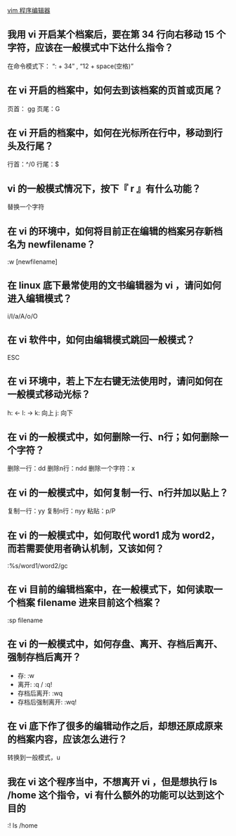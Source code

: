 [vim 程序编辑器](http://cn.linux.vbird.org/linux_basic/0310vi_5.php)

## 我用 vi 开启某个档案后，要在第 34 行向右移动 15 个字符，应该在一般模式中下达什么指令？
在命令模式下： “: + 34” , “12 + space(空格)”

## 在 vi 开启的档案中，如何去到该档案的页首或页尾？
页首： gg
页尾：G


## 在 vi 开启的档案中，如何在光标所在行中，移动到行头及行尾？
行首：^/0
行尾：$


## vi 的一般模式情况下，按下『 r 』有什么功能？
替换一个字符


## 在 vi 的环境中，如何将目前正在编辑的档案另存新档名为 newfilename？
:w [newfilename]

## 在 linux 底下最常使用的文书编辑器为 vi ，请问如何进入编辑模式？
i/I/a/A/o/O


## 在 vi 软件中，如何由编辑模式跳回一般模式？
ESC

## 在 vi 环境中，若上下左右键无法使用时，请问如何在一般模式移动光标？
h: <-
l: ->
k: 向上
j: 向下

## 在 vi 的一般模式中，如何删除一行、n行；如何删除一个字符？
删除一行：dd
删除n行：ndd
删除一个字符：x

## 在 vi 的一般模式中，如何复制一行、n行并加以贴上？
复制一行：yy
复制n行：nyy
粘贴：p/P

## 在 vi 的一般模式中，如何取代 word1 成为 word2，而若需要使用者确认机制，又该如何？
:%s/word1/word2/gc

## 在 vi 目前的编辑档案中，在一般模式下，如何读取一个档案 filename 进来目前这个档案？
:sp filename

## 在 vi 的一般模式中，如何存盘、离开、存档后离开、强制存档后离开？
- 存: :w
- 离开: :q  / :q!
- 存档后离开: :wq
- 存档后强制离开: :wq!

## 在 vi 底下作了很多的编辑动作之后，却想还原成原来的档案内容，应该怎么进行？
转换到一般模式，u

## 我在 vi 这个程序当中，不想离开 vi ，但是想执行 ls /home 这个指令，vi 有什么额外的功能可以达到这个目的


:! ls /home



